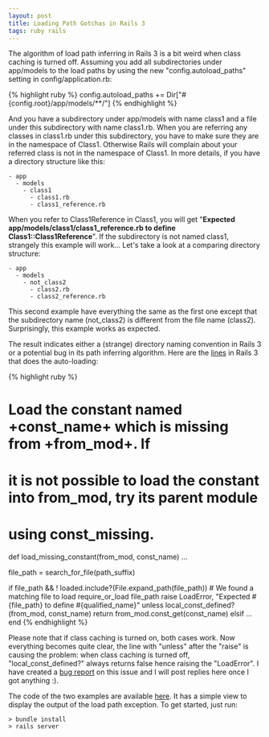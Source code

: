 ```yaml
---
layout: post
title: Loading Path Gotchas in Rails 3
tags: ruby rails
---
```


The algorithm of load path inferring in Rails 3 is a bit weird when class caching is turned off. Assuming you add all subdirectories under app/models to the load paths by using the new "config.autoload_paths" setting in config/application.rb:

{% highlight ruby %}
config.autoload_paths += Dir["#{config.root}/app/models/**/"]
{% endhighlight %}

And you have a subdirectory under app/models with name class1 and a file under this subdirectory with name class1.rb. When you are referring any classes in class1.rb under this subdirectory, you have to make sure they are in the namespace of Class1. Otherwise Rails will complain about your referred class is not in the namespace of Class1. In more details, if you have a directory structure like this:

	- app
	  - models
	    - class1
	      - class1.rb
	      - class1_reference.rb

When you refer to Class1Reference in Class1, you will get "**Expected app/models/class1/class1_reference.rb to define Class1::Class1Reference**". If the subdirectory is not named class1, strangely this example will work... Let's take a look at a comparing directory structure:

	- app
	  - models
	    - not_class2
	      - class2.rb
	      - class2_reference.rb

This second example have everything the same as the first one except that the subdirectory name (not_class2) is different from the file name (class2). Surprisingly, this example works as expected.  

The result indicates either a (strange) directory naming convention in Rails 3 or a potential bug in its path inferring algorithm. Here are the [lines][1] in Rails 3 that does the auto-loading:

{% highlight ruby %}
# Load the constant named +const_name+ which is missing from +from_mod+. If
# it is not possible to load the constant into from_mod, try its parent module
# using const_missing.
def load_missing_constant(from_mod, const_name)
  ...

  file_path = search_for_file(path_suffix)

  if file_path && ! loaded.include?(File.expand_path(file_path)) # We found a matching file to load
    require_or_load file_path
    raise LoadError, "Expected #{file_path} to define #{qualified_name}" unless local_const_defined?(from_mod, const_name)
    return from_mod.const_get(const_name)
  elsif 
	...
end
{% endhighlight %}

Please note that if class caching is turned on, both cases work. Now everything becomes quite clear, the line with "unless" after the "raise" is causing the problem: when class caching is turned off, "local_const_defined?" always returns false hence raising the "LoadError". I have created a [bug report][3] on this issue and I will post replies here once I got anything :).

The code of the two examples are available [here][2]. It has a simple view to display the output of the load path exception. To get started, just run:

	> bundle install
	> rails server


[1]: https://github.com/rails/rails/blob/master/activesupport/lib/active_support/dependencies.rb 
[2]: https://github.com/jingweno/loading_path_gotchas_in_rails3/tree/master/app/models
[3]: https://rails.lighthouseapp.com/projects/8994-ruby-on-rails/tickets/6320-autoloading-behaves-weird-when-class-caching-is-turned-off